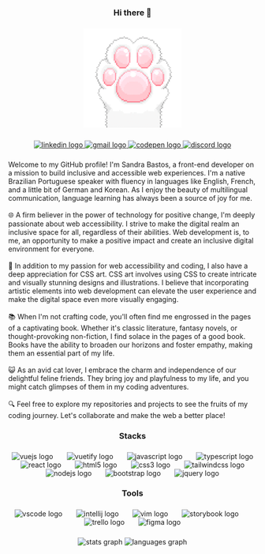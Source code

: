 <h3 align="center">Hi there 👋</h3>

###

<div align="center">
  <img height="200" width="200" src="cat-paw.gif" />
</div>

###

<div align="center">
  <a href="www.linkedin.com/in/sandra-bastos-622b65251" target="_blank">
    <img src="https://img.shields.io/static/v1?message=LinkedIn&logo=linkedin&label=&color=0077B5&logoColor=white&labelColor=&style=for-the-badge" height="30" alt="linkedin logo"  />
  </a>
  <a href="mailto:sandra@vermillion.net.br" target="_blank">
    <img src="https://img.shields.io/static/v1?message=Gmail&logo=gmail&label=&color=D14836&logoColor=white&labelColor=&style=for-the-badge" height="30" alt="gmail logo"  />
  </a>
  <a href="https://codepen.io/unzerstort" target="_blank">
    <img src="https://img.shields.io/static/v1?message=Codepen&logo=codepen&label=&color=000000&logoColor=white&labelColor=&style=for-the-badge" height="30" alt="codepen logo"  />
  </a>
  <a href="https://discord.com/users/384866487141400576" target="_blank">
    <img src="https://img.shields.io/static/v1?message=Discord&logo=discord&label=&color=7289DA&logoColor=white&labelColor=&style=for-the-badge" height="30" alt="discord logo"  />
  </a>
</div>

###

<p align="left">
    Welcome to my GitHub profile! I'm Sandra Bastos, a front-end developer on a mission to build inclusive and accessible web experiences. I'm a native Brazilian Portuguese speaker with fluency in languages like English, French, and a little bit of German and Korean. As I enjoy the beauty of multilingual communication, language learning has always been a source of joy for me.
    <br><br>
    🌐 A firm believer in the power of technology for positive change, I'm deeply passionate about web accessibility. I strive to make the digital realm an inclusive space for all, regardless of their abilities. Web development is, to me, an opportunity to make a positive impact and create an inclusive digital environment for everyone.
    <br><br>
    🎨 In addition to my passion for web accessibility and coding, I also have a deep appreciation for CSS art. CSS art involves using CSS to create intricate and visually stunning designs and illustrations. I believe that incorporating artistic elements into web development can elevate the user experience and make the digital space even more visually engaging.
    <br><br>
    📚 When I'm not crafting code, you'll often find me engrossed in the pages of a captivating book. Whether it's classic literature, fantasy novels, or thought-provoking non-fiction, I find solace in the pages of a good book. Books have the ability to broaden our horizons and foster empathy, making them an essential part of my life.
    <br><br>
    😺 As an avid cat lover, I embrace the charm and independence of our delightful feline friends. They bring joy and playfulness to my life, and you might catch glimpses of them in my coding adventures.
    <br><br>
    🔍 Feel free to explore my repositories and projects to see the fruits of my coding journey. Let's collaborate and make the web a better place!
</p>

###

<h3 align="center">Stacks</h3>

###

<div align="center">
  <img src="https://cdn.jsdelivr.net/gh/devicons/devicon/icons/vuejs/vuejs-original.svg" height="45" alt="vuejs logo"  />
  <img width="20" />
  <img src="https://cdn.jsdelivr.net/gh/devicons/devicon/icons/vuetify/vuetify-original.svg" height="45" alt="vuetify logo"  />
  <img width="20" />
  <img src="https://cdn.jsdelivr.net/gh/devicons/devicon/icons/javascript/javascript-original.svg" height="45" alt="javascript logo"  />
  <img width="20" />
  <img src="https://cdn.jsdelivr.net/gh/devicons/devicon/icons/typescript/typescript-plain.svg" height="45" alt="typescript logo"  />
  <img width="20" />
  <img src="https://cdn.jsdelivr.net/gh/devicons/devicon/icons/react/react-original.svg" height="45" alt="react logo"  />
  <img width="20" />
  <img src="https://cdn.jsdelivr.net/gh/devicons/devicon/icons/html5/html5-plain.svg" height="45" alt="html5 logo"  />
  <img width="20" />
  <img src="https://cdn.jsdelivr.net/gh/devicons/devicon/icons/css3/css3-plain.svg" height="45" alt="css3 logo"  />
  <img width="20" />
  <img src="https://cdn.simpleicons.org/tailwindcss/06B6D4" height="45" alt="tailwindcss logo"  />
  <img width="20" />
  <img src="https://cdn.simpleicons.org/nodedotjs/339933" height="45" alt="nodejs logo"  />
  <img width="20" />
  <img src="https://cdn.jsdelivr.net/gh/devicons/devicon/icons/bootstrap/bootstrap-original.svg" height="45" alt="bootstrap logo"  />
  <img width="20" />
  <img src="https://cdn.jsdelivr.net/gh/devicons/devicon/icons/jquery/jquery-plain.svg" height="45" alt="jquery logo"  />
</div>

###

<h3 align="center">Tools</h3>

###

<div align="center">
  <img src="https://cdn.jsdelivr.net/gh/devicons/devicon/icons/vscode/vscode-original.svg" height="45" alt="vscode logo"  />
  <img width="20" />
  <img src="https://cdn.jsdelivr.net/gh/devicons/devicon/icons/intellij/intellij-original.svg" height="45" alt="intellij logo"  />
  <img width="20" />
  <img src="https://cdn.jsdelivr.net/gh/devicons/devicon/icons/vim/vim-original.svg" height="45" alt="vim logo"  />
  <img width="20" />
  <img src="https://cdn.jsdelivr.net/gh/devicons/devicon/icons/storybook/storybook-original.svg" height="45" alt="storybook logo"  />
  <img width="20" />
  <img src="https://cdn.jsdelivr.net/gh/devicons/devicon/icons/trello/trello-plain.svg" height="45" alt="trello logo"  />
  <img width="20" />
  <img src="https://cdn.jsdelivr.net/gh/devicons/devicon/icons/figma/figma-original.svg" height="45" alt="figma logo"  />
</div>

###

<div align="center">
  <img src="https://github-readme-stats.vercel.app/api?username=unzerstort&hide_title=false&hide_rank=false&show_icons=true&include_all_commits=true&count_private=true&disable_animations=false&theme=dracula&locale=en&hide_border=true&order=1&custom_title=unzerstort's%20GitHub%20Stats&count-private=true" height="150" alt="stats graph"  />
  <img src="https://github-readme-stats.vercel.app/api/top-langs?username=unzerstort&locale=en&hide_title=false&layout=compact&card_width=320&langs_count=6&theme=dracula&hide_border=true&order=2&count-private=true" height="150" alt="languages graph"  />
</div>